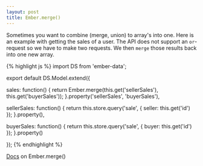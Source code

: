 ```yaml
---
layout: post
title: Ember.merge()
---
```


Sometimes you want to combine (merge, union) to array's into one. Here is an example with getting the sales of a user. The API does not support an `or`-request so we have to make two requests. We then `merge` those results back into one new array.

{% highlight js %}
import DS from 'ember-data';

export default DS.Model.extend({

  sales: function() {
    return Ember.merge(this.get('sellerSales'), this.get('buyerSales'));
  }.property('sellerSales', 'buyerSales'),
  
  sellerSales: function() {
    return this.store.query('sale', {
      seller: this.get('id')
    });
  }.property(),
  
  buyerSales: function() {
    return this.store.query('sale', {
      buyer: this.get('id')
    });
  }.property()
  
});
{% endhighlight %}

[Docs](http://emberjs.com/api/#method_merge) on Ember.merge()
